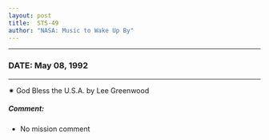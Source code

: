 ```yaml
---
layout: post
title:  STS-49
author: "NASA: Music to Wake Up By"
---
```


----
### DATE: May 08, 1992
----
✷ God Bless the U.S.A. by Lee Greenwood

##### Comment:
* No mission comment
